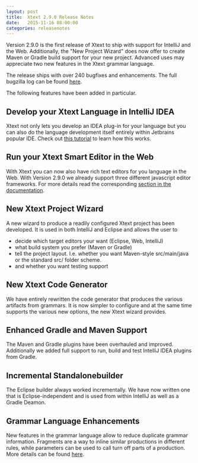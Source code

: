 ```yaml
---
layout: post
title:  Xtext 2.9.0 Release Notes
date:   2015-11-16 08:00:00
categories: releasenotes
---
```


Version 2.9.0 is the first release of Xtext to ship with support for IntelliJ and the Web. Additionally, the "New Project Wizard" does now offer to create Maven or Gradle build support for your new project. Advanced uses may appreciate two new features in the Xtext grammar language.    

The release ships with over 240 bugfixes and enhancements. The full bugzilla log can be found [here](https://bugs.eclipse.org/bugs/buglist.cgi?bug_status=RESOLVED&bug_status=VERIFIED&bug_status=CLOSED&f0=OP&f1=OP&f3=CP&f4=CP&j1=OR&list_id=11172029&query_format=advanced&status_whiteboard=v2.9&status_whiteboard_type=allwordssubstr).

The following features have been added in particular.

## Develop your Xtext Language in IntelliJ IDEA

Xtext not only lets you develop an IDEA plug-in for your language but you can also do the language development itself entirely within Jetbrains popular IDE. 
Check out [this tutorial](http://blogs.itemis.com/xtext/get-started-with-xtext-and-intellij-idea-in-5-minutes) to learn how this works.

## Run your Xtext Smart Editor in the Web

With Xtext you can now also have rich text editors for you language in the Web.
With Version 2.9.0 we already support three different javascript editor frameworks. For more details read the corresponding [section in the documentation](https://www.eclipse.org/Xtext/documentation/310_web_integration.html).

## New Xtext Project Wizard

A new wizard to produce a readily configured Xtext project has been developed. It is used in both IntelliJ and Eclipse and allows the user to
 - decide which target editors your want (Eclipse, Web, IntelliJ)
 - what build system you prefer (Maven or Gradle)
 - tell the project layout. I.e. whether you want Maven-style src/main/java or the standard src/ folder scheme. 
 - and whether you want testing support

## New Xtext Code Generator

We have entirely rewritten the code generator that produces the various artifacts from grammars. It is now simpler to configure and at the same time supports the various new options, the new Xtext wizard provides.

## Enhanced Gradle and Maven Support

The Maven and Gradle plugins have been overhauled and improved. Additionally we added full support to run, build and test IntelliJ IDEA plugins from Gradle.

## Incremental Standalonebuilder

The Eclipse builder always worked incrementally. We have now written one that is Eclipse-independent and is used from within IntelliJ as well as a Gradle Deamon.

## Grammar Language Enhancements

New features in the grammar language allow to reduce duplicate grammar information. Fragments are a way to inline similar productions in different rules, while parameters can be used to call turn off parts of a production. More details can be found [here](http://zarnekow.blogspot.de/2015/10/the-xtext-grammar-learned-new-tricks.html). 
 